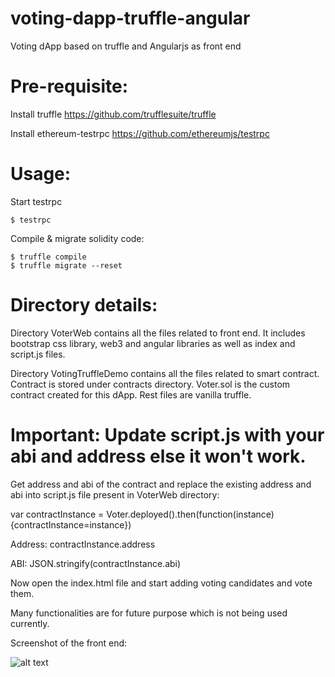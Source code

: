 # voting-dapp-truffle-angular
Voting dApp based on truffle and Angularjs as front end

# Pre-requisite:
Install truffle
https://github.com/trufflesuite/truffle

Install ethereum-testrpc
https://github.com/ethereumjs/testrpc


# Usage:

Start testrpc
```
$ testrpc
```
Compile & migrate solidity code:

```
$ truffle compile
$ truffle migrate --reset
```

# Directory details:
Directory VoterWeb contains all the files related to front end. It includes bootstrap css library, web3 and angular libraries as well as index and script.js files.

Directory VotingTruffleDemo contains all the files related to smart contract. Contract is stored under contracts directory.
Voter.sol is the custom contract created for this dApp. Rest files are vanilla truffle.

# Important: Update script.js with your abi and address else it won't work.
Get address and abi of the contract and replace the existing address and abi into script.js file present in VoterWeb directory:

var contractInstance = Voter.deployed().then(function(instance){contractInstance=instance})

Address:
  contractInstance.address
  
ABI:
  JSON.stringify(contractInstance.abi)
 
Now open the index.html file and start adding voting candidates and vote them.

Many functionalities are for future purpose which is not being used currently.

Screenshot of the front end:

![alt text](https://github.com/akscipy/voting-dapp-truffle-angular/blob/master/dapp-basedon-truffle-angularjs.JPG)










